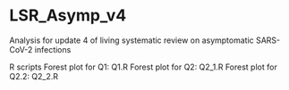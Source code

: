# LSR_Asymp_v4
Analysis for update 4 of living systematic review on asymptomatic SARS-CoV-2 infections

R scripts
Forest plot for Q1:   Q1.R
Forest plot for Q2:   Q2_1.R
Forest plot for Q2.2: Q2_2.R